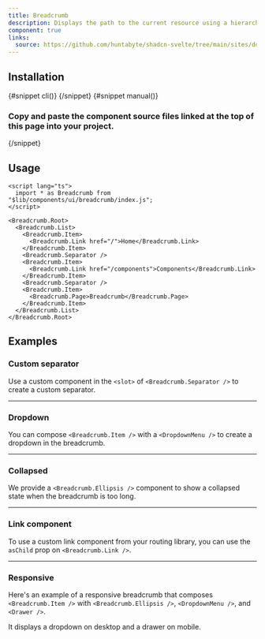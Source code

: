```yaml
---
title: Breadcrumb
description: Displays the path to the current resource using a hierarchy of links.
component: true
links:
  source: https://github.com/huntabyte/shadcn-svelte/tree/main/sites/docs/src/lib/registry/ui/breadcrumb
---
```


<script>
  import { ComponentPreview, PMAddComp, Steps, InstallTabs } from '$lib/components/docs';
</script>

<ComponentPreview name="breadcrumb-demo">

<div></div>

</ComponentPreview>

## Installation

<InstallTabs>
{#snippet cli()}
<PMAddComp name="breadcrumb" />
{/snippet}
{#snippet manual()}
<Steps>

### Copy and paste the component source files linked at the top of this page into your project.

</Steps>
{/snippet}
</InstallTabs>

## Usage

```svelte
<script lang="ts">
  import * as Breadcrumb from "$lib/components/ui/breadcrumb/index.js";
</script>

<Breadcrumb.Root>
  <Breadcrumb.List>
    <Breadcrumb.Item>
      <Breadcrumb.Link href="/">Home</Breadcrumb.Link>
    </Breadcrumb.Item>
    <Breadcrumb.Separator />
    <Breadcrumb.Item>
      <Breadcrumb.Link href="/components">Components</Breadcrumb.Link>
    </Breadcrumb.Item>
    <Breadcrumb.Separator />
    <Breadcrumb.Item>
      <Breadcrumb.Page>Breadcrumb</Breadcrumb.Page>
    </Breadcrumb.Item>
  </Breadcrumb.List>
</Breadcrumb.Root>
```

## Examples

### Custom separator

Use a custom component in the `<slot>` of `<Breadcrumb.Separator />` to create a custom separator.

<ComponentPreview name="breadcrumb-separator">

<div></div>

</ComponentPreview>

---

### Dropdown

You can compose `<Breadcrumb.Item />` with a `<DropdownMenu />` to create a dropdown in the breadcrumb.

<ComponentPreview name="breadcrumb-dropdown">

<div></div>

</ComponentPreview>

---

### Collapsed

We provide a `<Breadcrumb.Ellipsis />` component to show a collapsed state when the breadcrumb is too long.

<ComponentPreview name="breadcrumb-ellipsis">

<div></div>

</ComponentPreview>

---

### Link component

To use a custom link component from your routing library, you can use the `asChild` prop on `<Breadcrumb.Link />`.

<ComponentPreview name="breadcrumb-link">

<div></div>

</ComponentPreview>

---

### Responsive

Here's an example of a responsive breadcrumb that composes `<Breadcrumb.Item />` with `<Breadcrumb.Ellipsis />`, `<DropdownMenu />`, and `<Drawer />`.

It displays a dropdown on desktop and a drawer on mobile.

<ComponentPreview name="breadcrumb-responsive">

<div></div>

</ComponentPreview>
